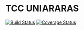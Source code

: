# TCC UNIARARAS

[![Build Status](https://travis-ci.org/jeidison/tcc-uniararas.svg?branch=master)](https://travis-ci.org/jeidison/tcc-uniararas)
[![Coverage Status](https://coveralls.io/repos/github/jeidison/tcc-uniararas/badge.svg?branch=master)](https://coveralls.io/github/jeidison/tcc-uniararas?branch=master)
